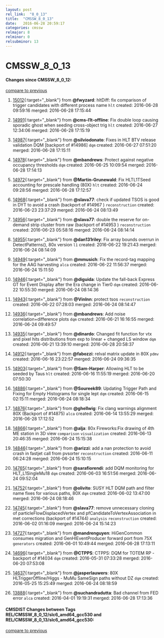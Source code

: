 ```yaml
---
layout: post
rel_link:  "8_0_13"
title:  "CMSSW_8_0_13"
date:   2016-06-28 20:59:17
categories: cmssw
relmajor: 8
relminor: 0
relsubminor: 13
---
```


# CMSSW_8_0_13
#### Changes since CMSSW_8_0_12:

[compare to previous](https://github.com/cms-sw/cmssw/compare/CMSSW_8_0_12...CMSSW_8_0_13)



1. [15012](http://github.com/cms-sw/cmssw/pull/15012){:target="_blank"}  from **@fwyzard**:  hltDiff: fix comparison of trigger candidates with different process name `hlt`  created: 2016-06-28 09:59:16 merged: 2016-06-28 17:15:44

2. [14991](http://github.com/cms-sw/cmssw/pull/14991){:target="_blank"}  from **@cms-l1t-offline**: Fix double loop causing sporadic ghost when seeding cross-object trig `hlt`  created: 2016-06-27 12:34:06 merged: 2016-06-28 17:15:19

3. [14987](http://github.com/cms-sw/cmssw/pull/14987){:target="_blank"}  from **@silviodonato**: Fixes in HLT BTV release validation DQM [backport of #14986] `dqm`  created: 2016-06-27 07:51:20 merged: 2016-06-28 17:15:11

4. [14978](http://github.com/cms-sw/cmssw/pull/14978){:target="_blank"}  from **@mbandrews**: Protect against negative occupancy thresholds `dqm`  created: 2016-06-25 10:09:54 merged: 2016-06-28 17:14:13

5. [14972](http://github.com/cms-sw/cmssw/pull/14972){:target="_blank"}  from **@Martin-Grunewald**: Fix HLTL1TSeed accounting for prescale handling (80X) `hlt`  created: 2016-06-24 09:28:56 merged: 2016-06-28 17:12:57

6. [14968](http://github.com/cms-sw/cmssw/pull/14968){:target="_blank"}  from **@slava77**:  check if updated TSOS is good in DYT to avoid a crash (backport of #14967 ) `reconstruction`  created: 2016-06-23 23:37:29 merged: 2016-06-24 08:13:49

7. [14956](http://github.com/cms-sw/cmssw/pull/14956){:target="_blank"}  from **@slava77**:  double the reserve for on-demand strip cluster from raw (backport of #14953 ) `reconstruction`  created: 2016-06-23 05:58:16 merged: 2016-06-24 08:14:14

8. [14955](http://github.com/cms-sw/cmssw/pull/14955){:target="_blank"}  from **@dan131riley**: Fix array bounds overrun in DetectPatterns(), 80x version `l1`  created: 2016-06-22 19:21:43 merged: 2016-06-24 08:14:09

9. [14949](http://github.com/cms-sw/cmssw/pull/14949){:target="_blank"}  from **@mmusich**: Fix the record-tag mapping for the AAG harvesting `alca`  created: 2016-06-22 11:56:37 merged: 2016-06-24 15:11:50

10. [14946](http://github.com/cms-sw/cmssw/pull/14946){:target="_blank"}  from **@diguida**: Update the fall-back Express GT for Event Display after the Era change in Tier0 `dqm`  created: 2016-06-22 10:55:30 merged: 2016-06-24 08:14:36

11. [14943](http://github.com/cms-sw/cmssw/pull/14943){:target="_blank"}  from **@VinInn**: protect tsos `reconstruction`  created: 2016-06-22 07:28:03 merged: 2016-06-24 08:14:47

12. [14936](http://github.com/cms-sw/cmssw/pull/14936){:target="_blank"}  from **@mbandrews**: Add noise correlation+difference plots `dqm`  created: 2016-06-21 16:16:55 merged: 2016-06-24 09:49:57

13. [14935](http://github.com/cms-sw/cmssw/pull/14935){:target="_blank"}  from **@dinardo**: Changed fit function for vtx and pixel hits distributions from exp to linear + changed LS window `dqm`  created: 2016-06-21 13:39:10 merged: 2016-06-28 20:58:37

14. [14912](http://github.com/cms-sw/cmssw/pull/14912){:target="_blank"}  from **@fabozzi**: relval matrix update in 80X `pdmv`  created: 2016-06-16 23:22:57 merged: 2016-06-24 09:36:35

15. [14903](http://github.com/cms-sw/cmssw/pull/14903){:target="_blank"}  from **@Sam-Harper**: Allowing HLT to be seeded by Taus `hlt`  created: 2016-06-16 11:55:19 merged: 2016-06-20 07:50:30

16. [14886](http://github.com/cms-sw/cmssw/pull/14886){:target="_blank"}  from **@Soureek89**: Updating Trigger Path and Fixing for Empty Histograms for single lept `dqm`  created: 2016-06-15 02:15:11 merged: 2016-06-24 08:18:34

17. [14876](http://github.com/cms-sw/cmssw/pull/14876){:target="_blank"}  from **@ghellwig**: Fix clang warnings alignment 80X (Backport of #14875) `alca`  created: 2016-06-14 13:55:29 merged: 2016-06-28 17:12:52

18. [14866](http://github.com/cms-sw/cmssw/pull/14866){:target="_blank"}  from **@alja**: 80x Fireworks:Fix drawing of 4th ME station in 3D view `comparison`  `visualization`  created: 2016-06-13 20:46:35 merged: 2016-06-24 15:15:38

19. [14846](http://github.com/cms-sw/cmssw/pull/14846){:target="_blank"}  from **@arizzi**: add a nan protection to avoid crash in fastjet call from pvsorter `reconstruction`  created: 2016-06-11 06:24:28 merged: 2016-06-24 15:10:15

20. [14765](http://github.com/cms-sw/cmssw/pull/14765){:target="_blank"}  from **@sarafiorendi**: add DQM monitoring for HLT_L1SingleMu18 `dqm`  created: 2016-06-03 16:51:56 merged: 2016-06-24 09:52:04

21. [14752](http://github.com/cms-sw/cmssw/pull/14752){:target="_blank"}  from **@olivito**: SUSY HLT DQM path and filter name fixes for various paths, 80X `dqm`  created: 2016-06-02 13:47:00 merged: 2016-06-24 08:18:46

22. [14745](http://github.com/cms-sw/cmssw/pull/14745){:target="_blank"}  from **@slava77**: remove unnecessary cloning of  particleFlowDisplacedVertex and pfCandidateToVertexAssociation in met corrections  (backport of #14744) `analysis`  `reconstruction`  created: 2016-06-02 01:16:09 merged: 2016-06-24 15:14:23

23. [14727](http://github.com/cms-sw/cmssw/pull/14727){:target="_blank"}  from **@mandrenguyen**: HiGenCommon consumes migration and GenHIEventProducer forward port from 75X `generators`  created: 2016-06-01 10:49:44 merged: 2016-06-28 17:13:11

24. [14696](http://github.com/cms-sw/cmssw/pull/14696){:target="_blank"}  from **@CTPPS**: CTPPS: DQM for TOTEM RP - backport of #14034 `dqm`  created: 2016-05-31 07:33:28 merged: 2016-06-20 07:53:08

25. [14637](http://github.com/cms-sw/cmssw/pull/14637){:target="_blank"}  from **@jasperlauwers**: 80X HLTriggerOffline/Higgs - MuMu SameSign paths without DZ `dqm`  created: 2016-05-25 15:25:49 merged: 2016-06-24 08:18:59

26. [13888](http://github.com/cms-sw/cmssw/pull/13888){:target="_blank"}  from **@suchandradutta**:  Bad channel from FED error `alca`  created: 2016-04-01 19:19:31 merged: 2016-06-28 17:13:36

#### CMSDIST Changes between Tags REL/CMSSW_8_0_12/slc6_amd64_gcc530 and REL/CMSSW_8_0_13/slc6_amd64_gcc530:

[compare to previous](https://github.com/cms-sw/cmsdist/compare/REL/CMSSW_8_0_12/slc6_amd64_gcc530...REL/CMSSW_8_0_13/slc6_amd64_gcc530)


